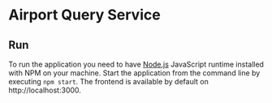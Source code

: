 # Airport Query Service

## Run

To run the application you need to have [Node.js](https://nodejs.org/) JavaScript runtime installed with NPM on your 
machine.
Start the application from the command line by executing `npm start`. The frontend is available by default on 
http://localhost:3000.

